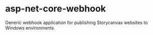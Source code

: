 # asp-net-core-webhook
Generic webhook application for publishing Storycanvas websites to Windows environments
